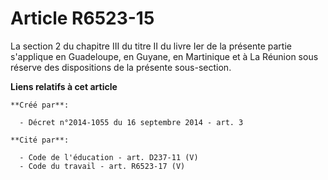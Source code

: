 # Article R6523-15

La section 2 du chapitre III du titre II du livre Ier de la présente partie s'applique en Guadeloupe, en Guyane, en
Martinique et à La Réunion sous réserve des dispositions de la présente sous-section.

**Liens relatifs à cet article**

	**Créé par**:

	  - Décret n°2014-1055 du 16 septembre 2014 - art. 3

	**Cité par**:

	  - Code de l'éducation - art. D237-11 (V)
	  - Code du travail - art. R6523-17 (V)
